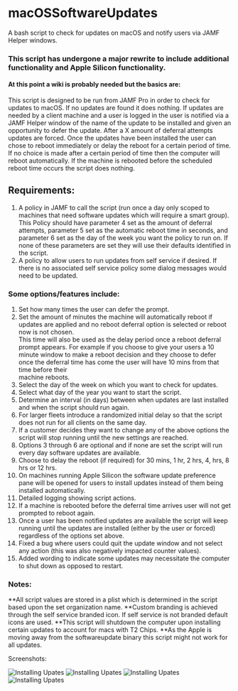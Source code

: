 # macOSSoftwareUpdates
A bash script to check for updates on macOS and notify users via JAMF Helper windows.
### This script has undergone a major rewrite to include additional functionality and Apple Silicon functionality.
#### At this point a wiki is probably needed but the basics are: 

This script is designed to be run from JAMF Pro in order to check for updates to macOS.
If no updates are found it does nothing.
If updates are needed by a client machine and a user is logged in the user is notified via a JAMF Helper window of the name of the update to be installed and given an opportunity to defer the update.
After a X amount of deferral attempts updates are forced. Once the updates have been installed the user can chose to reboot immediately or delay the
reboot for a certain period of time. If no choice is made after a certain period of time then the computer will reboot automatically. If the machine is rebooted 
before the scheduled reboot time occurs the script does nothing. 

## Requirements:
1. A policy in JAMF to call the script (run once a day only scoped to machines that need software updates which will require a smart group).
   This Policy should have parameter 4 set as the amount of deferral attempts, parameter 5 set as the automatic reboot time in seconds, and parameter 6 set as
   the day of the week you want the policy to run on. If none of these parameters are set they will use their defaults identified in the script.
2. A policy to allow users to run updates from self service if desired. If there is no associated self service policy some dialog messages would need to be    updated.


### Some options/features include:
1.  Set how many times the user can defer the prompt.
2.  Set the amount of minutes the machine will automatically reboot if updates are applied and no reboot deferral option is selected or reboot now is not
    chosen.   
    This time will also be used as the delay period once a reboot deferral prompt appears. For example if you choose to give your users a 10 minute
    window to make a reboot decision and they choose to defer once the deferral time has come the user will have 10 mins from that time before their  
    machine reboots.
3.  Select the day of the week on which you want to check for updates.
4.  Select what day of the year you want to start the script.
5.  Determine an interval (in days) between when updates are last installed and when the script should run again.
6.  For larger fleets introduce a randomized initial delay so that the script does not run for all clients on the same day.
7.  If a customer decides they want to change any of the above options the script will stop running until the new settings are reached.
8.  Options 3 through 6 are optional and if none are set the script will run every day software updates are available.
9.  Choose to delay the reboot (if required) for 30 mins, 1 hr, 2 hrs, 4, hrs, 8 hrs or 12 hrs.
10. On machines running Apple Silicon the software update preference pane will be opened for users to install updates instead of them being installed
    automatically.
11. Detailed logging showing script actions.
12. If a machine is rebooted before the deferral time arrives user will not get prompted to reboot again.
13. Once a user has been notified updates are available the script will keep running until the updates are installed (either by the user or forced)   
    regardless of the options set above.
14. Fixed a bug where users could quit the update window and not select any action (this was also negatively impacted counter values).
11. Added wording to indicate some updates may necessitate the computer to shut down as opposed to restart.

### Notes:
**All script values are stored in a plist which is determined in the script based upon the set organization name.
**Custom branding is achieved through the self service branded icon. If self service is not branded default icons are used.
**This script will shutdown the computer upon installing certain updates to account for macs with T2 Chips.
**As the Apple is moving away from the softwareupdate binary this script might not work for all updates.

Screenshots:

![Installing Upates](../assets/1_Initial%20Notification.png)
![Installing Upates](../assets/2_InstalingUpdates.png)
![Installing Upates](../assets/3_Deferral%20Options.png)
![Installing Upates](../assets/4_Reboot%20with%20Deferral.png)
